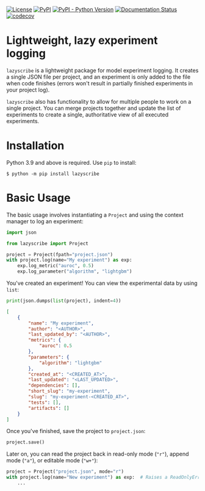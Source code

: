 [![License](https://img.shields.io/badge/License-MIT-blue.svg)](LICENSE) [![PyPI](https://img.shields.io/pypi/v/lazyscribe)](https://pypi.org/project/lazyscribe/) [![PyPI - Python Version](https://img.shields.io/pypi/pyversions/lazyscribe)](https://pypi.org/project/lazyscribe/) [![Documentation Status](https://github.com/lazyscribe/lazyscribe/actions/workflows/docs.yml/badge.svg)](https://lazyscribe.github.io/lazyscribe/) [![codecov](https://codecov.io/github/lazyscribe/lazyscribe/branch/main/graph/badge.svg?token=M5BHYS2SSU)](https://codecov.io/github/lazyscribe/lazyscribe)

# Lightweight, lazy experiment logging

``lazyscribe`` is a lightweight package for model experiment logging. It creates a single JSON
file per project, and an experiment is only added to the file when code finishes (errors won't
result in partially finished experiments in your project log).

``lazyscribe`` also has functionality to allow for multiple people to work on a single project.
You can merge projects together and update the list of experiments to create a single, authoritative
view of all executed experiments.

# Installation

Python 3.9 and above is required. Use `pip` to install:
```console
$ python -m pip install lazyscribe
```

# Basic Usage

The basic usage involves instantiating a ``Project`` and using the context manager to log
an experiment:

```python
import json

from lazyscribe import Project

project = Project(fpath="project.json")
with project.log(name="My experiment") as exp:
    exp.log_metric("auroc", 0.5)
    exp.log_parameter("algorithm", "lightgbm")
```

You've created an experiment! You can view the experimental data by using ``list``:

```python
print(json.dumps(list(project), indent=4))
```

```json
[
    {
        "name": "My experiment",
        "author": "<AUTHOR>",
        "last_updated_by": "<AUTHOR>",
        "metrics": {
            "auroc": 0.5
        },
        "parameters": {
            "algorithm": "lightgbm"
        },
        "created_at": "<CREATED_AT>",
        "last_updated": "<LAST_UPDATED>",
        "dependencies": [],
        "short_slug": "my-experiment",
        "slug": "my-experiment-<CREATED_AT>",
        "tests": [],
        "artifacts": []
    }
]
```

Once you've finished, save the project to ``project.json``:

```python
project.save()
```

Later on, you can read the project back in read-only mode (`"r"`), append mode (`"a"`),
or editable mode (`"w+"`):

```python
project = Project("project.json", mode="r")
with project.log(name="New experiment") as exp:  # Raises a ReadOnlyError
    ...
```

